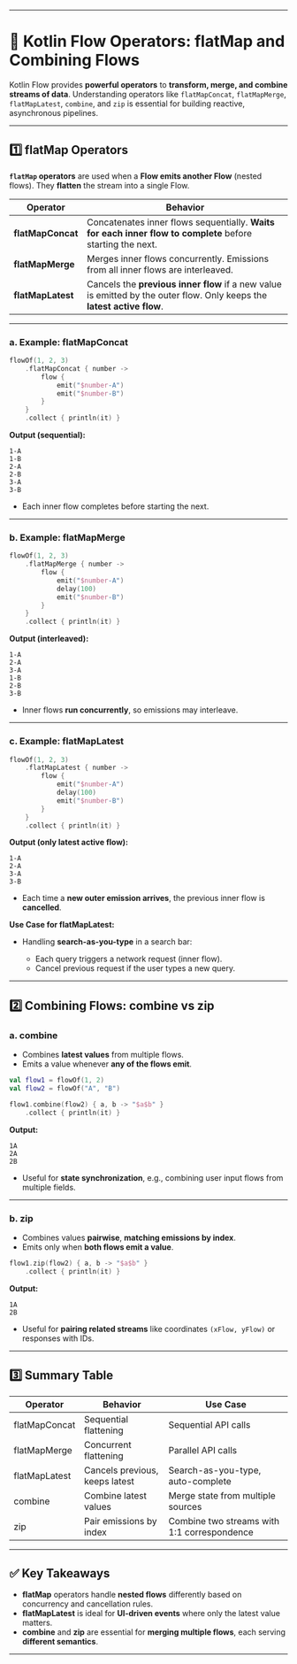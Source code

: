 
---

# 🔄 Kotlin Flow Operators: flatMap and Combining Flows

Kotlin Flow provides **powerful operators** to **transform, merge, and combine streams of data**. Understanding operators like `flatMapConcat`, `flatMapMerge`, `flatMapLatest`, `combine`, and `zip` is essential for building reactive, asynchronous pipelines.

---

## 1️⃣ flatMap Operators

**`flatMap` operators** are used when a **Flow emits another Flow** (nested flows). They **flatten** the stream into a single Flow.

| Operator          | Behavior                                                                                                                |
| ----------------- | ----------------------------------------------------------------------------------------------------------------------- |
| **flatMapConcat** | Concatenates inner flows sequentially. **Waits for each inner flow to complete** before starting the next.              |
| **flatMapMerge**  | Merges inner flows concurrently. Emissions from all inner flows are interleaved.                                        |
| **flatMapLatest** | Cancels the **previous inner flow** if a new value is emitted by the outer flow. Only keeps the **latest active flow**. |

---

### a. Example: flatMapConcat

```kotlin
flowOf(1, 2, 3)
    .flatMapConcat { number ->
        flow {
            emit("$number-A")
            emit("$number-B")
        }
    }
    .collect { println(it) }
```

**Output (sequential):**

```
1-A
1-B
2-A
2-B
3-A
3-B
```

* Each inner flow completes before starting the next.

---

### b. Example: flatMapMerge

```kotlin
flowOf(1, 2, 3)
    .flatMapMerge { number ->
        flow {
            emit("$number-A")
            delay(100)
            emit("$number-B")
        }
    }
    .collect { println(it) }
```

**Output (interleaved):**

```
1-A
2-A
3-A
1-B
2-B
3-B
```

* Inner flows **run concurrently**, so emissions may interleave.

---

### c. Example: flatMapLatest

```kotlin
flowOf(1, 2, 3)
    .flatMapLatest { number ->
        flow {
            emit("$number-A")
            delay(100)
            emit("$number-B")
        }
    }
    .collect { println(it) }
```

**Output (only latest active flow):**

```
1-A
2-A
3-A
3-B
```

* Each time a **new outer emission arrives**, the previous inner flow is **cancelled**.

**Use Case for flatMapLatest:**

* Handling **search-as-you-type** in a search bar:

  * Each query triggers a network request (inner flow).
  * Cancel previous request if the user types a new query.

---

## 2️⃣ Combining Flows: combine vs zip

### a. combine

* Combines **latest values** from multiple flows.
* Emits a value whenever **any of the flows emit**.

```kotlin
val flow1 = flowOf(1, 2)
val flow2 = flowOf("A", "B")

flow1.combine(flow2) { a, b -> "$a$b" }
    .collect { println(it) }
```

**Output:**

```
1A
2A
2B
```

* Useful for **state synchronization**, e.g., combining user input flows from multiple fields.

---

### b. zip

* Combines values **pairwise**, **matching emissions by index**.
* Emits only when **both flows emit a value**.

```kotlin
flow1.zip(flow2) { a, b -> "$a$b" }
    .collect { println(it) }
```

**Output:**

```
1A
2B
```

* Useful for **pairing related streams** like coordinates `(xFlow, yFlow)` or responses with IDs.

---

## 3️⃣ Summary Table

| Operator      | Behavior                       | Use Case                                    |
| ------------- | ------------------------------ | ------------------------------------------- |
| flatMapConcat | Sequential flattening          | Sequential API calls                        |
| flatMapMerge  | Concurrent flattening          | Parallel API calls                          |
| flatMapLatest | Cancels previous, keeps latest | Search-as-you-type, auto-complete           |
| combine       | Combine latest values          | Merge state from multiple sources           |
| zip           | Pair emissions by index        | Combine two streams with 1:1 correspondence |

---

## ✅ Key Takeaways

* **flatMap** operators handle **nested flows** differently based on concurrency and cancellation rules.
* **flatMapLatest** is ideal for **UI-driven events** where only the latest value matters.
* **combine** and **zip** are essential for **merging multiple flows**, each serving **different semantics**.

---
